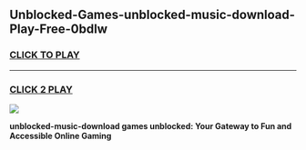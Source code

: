 
## Unblocked-Games-unblocked-music-download-Play-Free-0bdlw
<h3>
<a href="https://premium76.site?title=unblocked-music-download&ref=18A1">CLICK TO PLAY</a></h3>
<hr>

<h3>
<a href="https://premium76.site?title=unblocked-music-download&ref=18A1">CLICK 2 PLAY</a>
  
</h3>

<a href="https://premium76.site?title=unblocked-music-download&ref=18A1"><img src="https://clearcache.store/games.png"></a>


**unblocked-music-download games unblocked: Your Gateway to Fun and Accessible Online Gaming**
